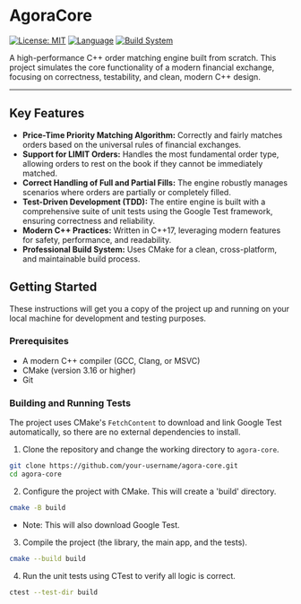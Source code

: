 # AgoraCore

[![License: MIT](https://img.shields.io/badge/License-MIT-yellow.svg)](https://opensource.org/licenses/MIT)
[![Language](https://img.shields.io/badge/Language-C%2B%2B17-blue.svg)](https://isocpp.org/)
[![Build System](https://img.shields.io/badge/Build-CMake-blue.svg)](https://cmake.org/)

A high-performance C++ order matching engine built from scratch. This project simulates the core functionality of a modern financial exchange, focusing on correctness, testability, and clean, modern C++ design.

---

## Key Features

*   **Price-Time Priority Matching Algorithm:** Correctly and fairly matches orders based on the universal rules of financial exchanges.
*   **Support for LIMIT Orders:** Handles the most fundamental order type, allowing orders to rest on the book if they cannot be immediately matched.
*   **Correct Handling of Full and Partial Fills:** The engine robustly manages scenarios where orders are partially or completely filled.
*   **Test-Driven Development (TDD):** The entire engine is built with a comprehensive suite of unit tests using the Google Test framework, ensuring correctness and reliability.
*   **Modern C++ Practices:** Written in C++17, leveraging modern features for safety, performance, and readability.
*   **Professional Build System:** Uses CMake for a clean, cross-platform, and maintainable build process.

## Getting Started

These instructions will get you a copy of the project up and running on your local machine for development and testing purposes.

### Prerequisites

*   A modern C++ compiler (GCC, Clang, or MSVC)
*   CMake (version 3.16 or higher)
*   Git

### Building and Running Tests

The project uses CMake's `FetchContent` to download and link Google Test automatically, so there are no external dependencies to install.

1. Clone the repository and change the working directory to `agora-core`.

```bash
git clone https://github.com/your-username/agora-core.git
cd agora-core
```

2. Configure the project with CMake. This will create a 'build' directory.
```bash
cmake -B build
```
  - Note: This will also download Google Test.

3. Compile the project (the library, the main app, and the tests).
```bash
cmake --build build
```

4. Run the unit tests using CTest to verify all logic is correct.
```bash
ctest --test-dir build
```
